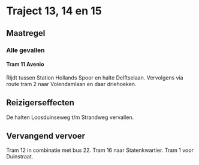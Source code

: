 # Traject 13, 14 en 15
## Maatregel
### Alle gevallen

#### Tram 11 Avenio
Rijdt tussen Station Hollands Spoor en halte Delftselaan.
Vervolgens via route tram 2 naar Volendamlaan en daar driehoeken.

## Reizigerseffecten
De halten Loosduinseweg t/m Strandweg vervallen.

## Vervangend vervoer
Tram 12 in combinatie met bus 22.
Tram 16 naar Statenkwartier.
Tram 1 voor Duinstraat.



